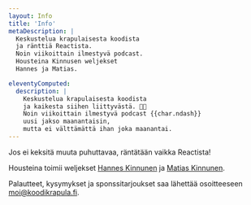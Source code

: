 ```yaml
---
layout: Info
title: 'Info'
metaDescription: |
  Keskustelua krapulaisesta koodista
  ja ränttiä Reactista.
  Noin viikoittain ilmestyvä podcast.
  Housteina Kinnusen weljekset
  Hannes ja Matias.

eleventyComputed:
  description: |
    Keskustelua krapulaisesta koodista
    ja kaikesta siihen liittyvästä. 🤑🍻
    Noin viikoittain ilmestyvä podcast {{char.ndash}}
    uusi jakso maanantaisin,
    mutta ei välttämättä ihan joka maanantai.
---
```


Jos ei keksitä muuta puhuttavaa,
räntätään vaikka Reactista!

Housteina toimii weljekset
[Hannes Kinnunen][hanki.dev]
ja
[Matias Kinnunen][mtsknn.fi].

Palautteet, kysymykset ja sponssitarjoukset
saa lähettää osoitteeseen
[moi@koodikrapula.fi][email].

[email]: mailto:moi@koodirapula.fi
[hanki.dev]: https://hanki.dev/
[mtsknn.fi]: https://mtsknn.fi/
